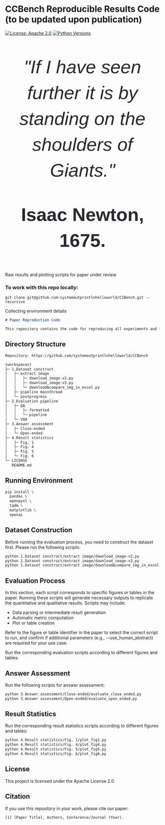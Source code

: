 # CCBench Reproducible Results Code (to be updated upon publication)
[![License: Apache 2.0](https://img.shields.io/badge/License-Apache%202.0-green.svg)](https://www.apache.org/licenses/LICENSE-2.0)
[![Python Versions](https://img.shields.io/badge/Python-3.9--3.12-blue.svg)](#)

<div style="text-align: center; font-family: sans-serif; font-size: 60px; line-height: 1.4; color: #272a2e;">
    <p><em>"If I have seen further it is by standing on the shoulders of Giants."</em></p>
    <p><strong>Isaac Newton, 1675.</strong></p>
</div>

Raw results and plotting scripts for paper under review

### To work with this repo locally:
```
git clone git@github.com:systemoutprintlnhelloworld/CCBench.git --recursive
```
Collecting environment details

```markdown
# Paper Reproduction Code

This repository contains the code for reproducing all experiments and figures described in our paper. By running these scripts, you can replicate the datasets, evaluation procedures, and results used in the publication.
```
## Directory Structure

```bash
Repository: https://github.com/systemoutprintlnhelloworld/CCBench

(workspaces)
├─ 1.Dataset construct
│   ├─ extract image
│   │   ├─ download_image-v2.py
│   │   ├─ download_image-v3.py
│   │   └─ download&compare_img_in_excel.py
│   ├─ pipeline mainthread
│   └─ postprogress
├─ 2.Evaluation pipeline
│   ├─ QA
│   │   ├─ formatted
│   │   └─ pipeline
│   └─ VQA
├─ 3.Answer assessment
│   ├─ Close-ended
│   └─ Open-ended
├─ 4.Result statistics
│   ├─ Fig. 1
│   ├─ Fig. 4
│   ├─ Fig. 5
│   └─ Fig. 6
└─ LICENSE
   README.md
```

## Running Environment

```sh
pip install \
  pandas \
  openpyxl \
  tqdm \
  matplotlib \
  openai
```

## Dataset Construction

Before running the evaluation process, you need to construct the dataset first. Please run the following scripts:

```sh
python 1.Dataset construct/extract image/download_image-v2.py
python 1.Dataset construct/extract image/download_image-v3.py
python 1.Dataset construct/extract image/download&compare_img_in_excel.py
```

## Evaluation Process
In this section, each script corresponds to specific figures or tables in the paper. Running these scripts will generate necessary outputs to replicate the quantitative and qualitative results. Scripts may include:
- Data parsing or intermediate result generation
- Automatic metric computation
- Plot or table creation

Refer to the figure or table identifier in the paper to select the correct script to run, and confirm if additional parameters (e.g., --use_human_abstract) are required for your use case.

Run the corresponding evaluation scripts according to different figures and tables:


## Answer Assessment

Run the following scripts for answer assessment:

```sh
python 3.Answer assessment/Close-ended/evaluate_close_ended.py
python 3.Answer assessment/Open-ended/evaluate_open_ended.py
```

## Result Statistics

Run the corresponding result statistics scripts according to different figures and tables:

```sh
python 4.Result statistics/Fig. 1/plot_fig1.py
python 4.Result statistics/Fig. 4/plot_fig4.py
python 4.Result statistics/Fig. 5/plot_fig5.py
python 4.Result statistics/Fig. 6/plot_fig6.py
```

## License

This project is licensed under the Apache License 2.0.

## Citation
If you use this repository in your work, please cite our paper:
```
[1] [Paper Title], Authors, Conference/Journal (Year).
```
